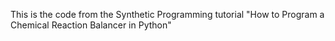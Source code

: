 This is the code from the Synthetic Programming tutorial "How to Program a Chemical Reaction Balancer in Python"
